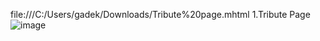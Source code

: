 file:///C:/Users/gadek/Downloads/Tribute%20page.mhtml
1.Tribute Page
![image](https://github.com/Gadekar20/HTML-CSS-Learning/assets/133889504/94053be1-1797-485e-846a-b5cf5279df8d)



